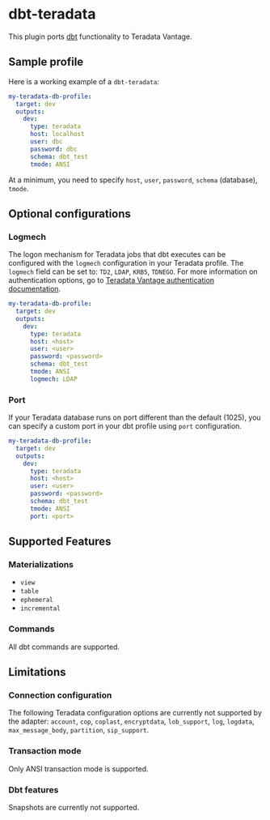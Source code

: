 # dbt-teradata

This plugin ports [dbt](https://getdbt.com) functionality to Teradata Vantage.

## Sample profile

Here is a working example of a `dbt-teradata`:

<File name='~/.dbt/profiles.yml'>

```yaml
my-teradata-db-profile:
  target: dev
  outputs:
    dev:
      type: teradata
      host: localhost
      user: dbc
      password: dbc
      schema: dbt_test
      tmode: ANSI
```
</File>

At a minimum, you need to specify `host`, `user`, `password`, `schema` (database), `tmode`. 
## Optional configurations

### Logmech

The logon mechanism for Teradata jobs that dbt executes can be configured with the `logmech` configuration in your Teradata profile. The `logmech` field can be set to: `TD2`, `LDAP`, `KRB5`, `TDNEGO`. For more information on authentication options, go to [Teradata Vantage authentication documentation](hhttps://docs.teradata.com/r/8Mw0Cvnkhv1mk1LEFcFLpw/0Ev5SyB6_7ZVHywTP7rHkQ).

```yaml
my-teradata-db-profile:
  target: dev
  outputs:
    dev:
      type: teradata
      host: <host>
      user: <user>
      password: <password>
      schema: dbt_test
      tmode: ANSI
      logmech: LDAP
```

### Port

If your Teradata database runs on port different than the default (1025), you can specify a custom port in your dbt profile using `port` configuration.

```yaml
my-teradata-db-profile:
  target: dev
  outputs:
    dev:
      type: teradata
      host: <host>
      user: <user>
      password: <password>
      schema: dbt_test
      tmode: ANSI
      port: <port>
```

## Supported Features

### Materializations

* `view`
* `table`
* `ephemeral`
* `incremental`

### Commands

All dbt commands are supported.

## Limitations

### Connection configuration

The following Teradata configuration options are currently not supported by the adapter: `account`, `cop`, `coplast`, `encryptdata`, `lob_support`, `log`, `logdata`, `max_message_body`, `partition`, `sip_support`.

### Transaction mode
Only ANSI transaction mode is supported.

### Dbt features

Snapshots are currently not supported.
